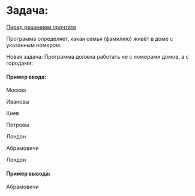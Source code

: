 # Задача:

[Перед решением прочтите](https://www.codeflow.site/ru/article/java-buffered-reader) 

Программа определяет, какая семья (фамилию) живёт в доме с указанным номером.

Новая задача: Программа должна работать не с номерами домов, а с городами:

#### Пример ввода:

Москва

Ивановы

Киев

Петровы

Лондон

Абрамовичи

Лондон

#### Пример вывода:

Абрамовичи 
